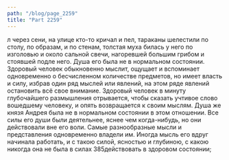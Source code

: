 ```yaml
---
path: "/blog/page_2259"
title: "Part 2259"
---
```


л через сени, на улице кто-то кричал и пел, тараканы шелестили по столу, по образам, и по стенам, толстая муха билась у него по изголовью и около сальной свечи, нагоревшей большим грибом и стоявшей подле него.
Душа его была не в нормальном состоянии. Здоровый человек обыкновенно мыслит, ощущает и вспоминает одновременно о бесчисленном количестве предметов, но имеет власть и силу, избрав один ряд мыслей или явлений, на этом ряде явлений остановить всё свое внимание. Здоровый человек в минуту глубочайшего размышления отрывается, чтобы сказать учтивое слово вошедшему человеку, и опять возвращается к своим мыслям. Душа же князя Андрея была не в нормальном состоянии в этом отношении. Все силы его души были деятельнее, яснее чем когда-нибудь, но они действовали вне его воли. Самые разнообразные мысли и представления одновременно владели им. Иногда мысль его вдруг начинала работать, и с такою силой, ясностью и глубиною, с какою никогда она не была в силах 385действовать в здоровом состоянии; 
